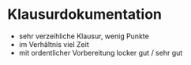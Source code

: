 # Klausurdokumentation

- sehr verzeihliche Klausur, wenig Punkte
- im Verhältnis viel Zeit
- mit ordentlicher Vorbereitung locker gut / sehr gut